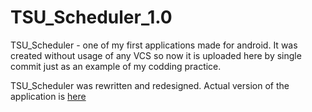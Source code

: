 # TSU_Scheduler_1.0

TSU_Scheduler - one of my first applications made for android. It was created without usage of any VCS so now it is uploaded here by single commit just as an example
of my codding practice. 

TSU_Scheduler was rewritten and redesigned. Actual version of the application is <a href ="https://github.com/QwizizRidus/TSU_Schedule">here</a>
